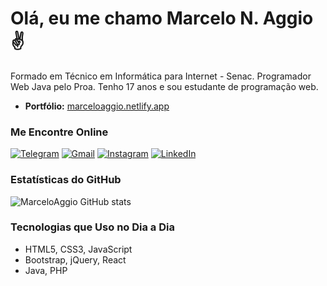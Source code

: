 # Olá, eu me chamo Marcelo N. Aggio ✌️

Formado em Técnico em Informática para Internet - Senac. Programador Web Java pelo Proa. Tenho 17 anos e sou estudante de programação web.

- **Portfólio:** [marceloaggio.netlify.app](https://marceloaggio.netlify.app/)

### Me Encontre Online

[![Telegram](https://img.shields.io/badge/Telegram-2CA5E0?style=for-the-badge&logo=telegram&logoColor=white)](https://t.me/MarceloAggio)
[![Gmail](https://img.shields.io/badge/Gmail-D14836?style=for-the-badge&logo=gmail&logoColor=white)](mailto:marceloaggio10@gmail.com)
[![Instagram](https://img.shields.io/badge/Instagram-E4405F?style=for-the-badge&logo=instagram&logoColor=white)](https://www.instagram.com/priv_aggio/)
[![LinkedIn](https://img.shields.io/badge/LinkedIn-0077B5?style=for-the-badge&logo=linkedin&logoColor=white)](https://www.linkedin.com/in/marceloaggiodev/)

### Estatísticas do GitHub

![MarceloAggio GitHub stats](https://github-readme-stats.vercel.app/api?username=MarceloAggio&show_icons=true&theme=dark)

### Tecnologias que Uso no Dia a Dia

- HTML5, CSS3, JavaScript
- Bootstrap, jQuery, React
- Java, PHP

